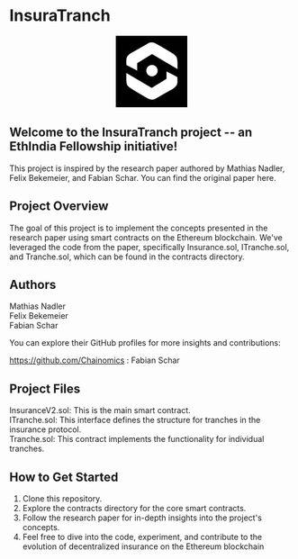 # InsuraTranch

<p align="center">
    <img src="./insur-img.webp" alt="InsuraTranch Logo" />
</p>

## Welcome to the InsuraTranch project -- an EthIndia Fellowship initiative! 

This project is inspired by the research paper authored by Mathias Nadler, Felix Bekemeier, and Fabian Schar. You can find the original paper here.

## Project Overview
The goal of this project is to implement the concepts presented in the research paper using smart contracts on the Ethereum blockchain. We've leveraged the code from the paper, specifically Insurance.sol, ITranche.sol, and Tranche.sol, which can be found in the contracts directory.

## Authors
Mathias Nadler </br>
Felix Bekemeier </br>
Fabian Schar </br>

You can explore their GitHub profiles for more insights and contributions:

https://github.com/Chainomics : Fabian Schar

## Project Files
InsuranceV2.sol: This is the main smart contract.</br>
ITranche.sol: This interface defines the structure for tranches in the insurance protocol.</br>
Tranche.sol: This contract implements the functionality for individual tranches. </br>
## How to Get Started
1. Clone this repository. 
2. Explore the contracts directory for the core smart contracts.
3. Follow the research paper for in-depth insights into the project's concepts.
4. Feel free to dive into the code, experiment, and contribute to the evolution of decentralized insurance on the Ethereum blockchain